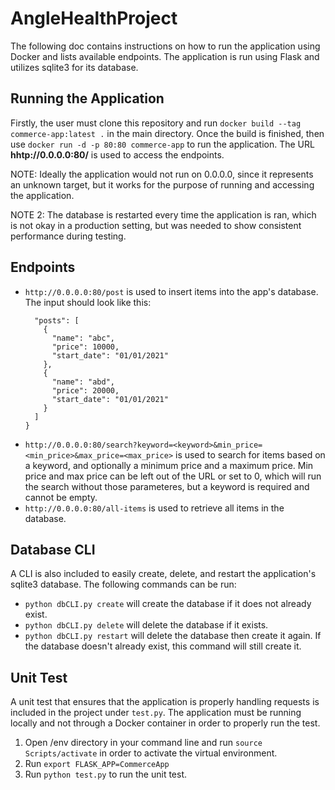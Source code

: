# AngleHealthProject #

The following doc contains instructions on how to run the application using Docker and lists available endpoints. The application is run using Flask and utilizes sqlite3 for its database.

## Running the Application ##

Firstly, the user must clone this repository and run ```docker build --tag commerce-app:latest .``` in the main directory. Once the build is finished, then use ```docker run -d -p 80:80 commerce-app``` to run the application. The URL **hhtp://0.0.0.0:80/** is used to access the endpoints. 

NOTE: Ideally the application would not run on 0.0.0.0, since it represents an unknown target, but it works for the purpose of running and accessing the application.

NOTE 2: The database is restarted every time the application is ran, which is not okay in a production setting, but was needed to show consistent performance during testing.

## Endpoints ##
- ```http://0.0.0.0:80/post``` is used to insert items into the app's database. The input should look like this: 
  ```{
    "posts": [
      {
        "name": "abc",
        "price": 10000,
        "start_date": "01/01/2021"
      },
      {
        "name": "abd",
        "price": 20000,
        "start_date": "01/01/2021"
      }
    ]
  } 
- ```http://0.0.0.0:80/search?keyword=<keyword>&min_price=<min_price>&max_price=<max_price>``` is used to search for items based on a keyword, and optionally a minimum price and a maximum price. Min price and max price can be left out of the URL or set to 0, which will run the search without those parameteres, but a keyword is required and cannot be empty. 
- ```http://0.0.0.0:80/all-items``` is used to retrieve all items in the database. 

## Database CLI ##
A CLI is also included to easily create, delete, and restart the application's sqlite3 database. The following commands can be run:
  - ```python dbCLI.py create``` will create the database if it does not already exist.
  - ```python dbCLI.py delete``` will delete the database if it exists.
  - ```python dbCLI.py restart``` will delete the database then create it again. If the database doesn't already exist, this command will still create it.
  
## Unit Test ##
A unit test that ensures that the application is properly handling requests is included in the project under ```test.py```. The application must be running locally and not through a Docker container in order to properly run the test.
1. Open /env directory in your command line and run ```source Scripts/activate``` in order to activate the virtual environment.
2. Run ```export FLASK_APP=CommerceApp```
3. Run ```python test.py``` to run the unit test.
